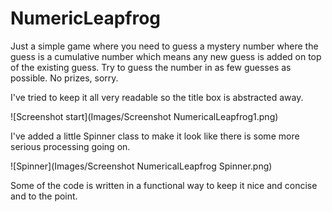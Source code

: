 # NumericLeapfrog

Just a simple game where you need to guess a mystery number where the guess is a cumulative number which means any new guess is added on top of the existing guess. Try to guess the number in as few guesses as possible. No prizes, sorry.

I've tried to keep it all very readable so the title box is abstracted away.

![Screenshot start](Images/Screenshot NumericalLeapfrog1.png)

I've added a little Spinner class to make it look like there is some more serious processing going on. 

![Spinner](Images/Screenshot NumericalLeapfrog Spinner.png)

Some of the code is written in a functional way to keep it nice and concise and to the point.
